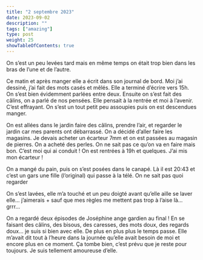 ```yaml
---
title: "2 septembre 2023"
date: 2023-09-02
description: ""
tags: ["amazing"]
type: post
weight: 25
showTableOfContents: true
---
```


On s’est un peu levées tard mais en même temps on était trop bien dans les bras de l’une et de l’autre. 

Ce matin et après manger elle a écrit dans son journal de bord. Moi j’ai dessiné, j’ai fait des mots casés et mêlés. Elle a terminé d’écrire vers 15h. On s’est bien évidemment parlées entre deux. Ensuite on s’est fait des câlins, on a parlé de nos pensées. Elle pensait à la rentrée et moi à l’avenir. C’est effrayant. On s’est un tout petit peu assoupies puis on est descendues manger. 

On est allées dans le jardin faire des câlins, prendre l’air, et regarder le jardin car mes parents ont débarrassé. On a décidé d’aller faire les magasins. Je devais acheter un écarteur 7mm et on est passées au magasin de pierres. On a acheté des perles. On ne sait pas ce qu’on va en faire mais bon. C’est moi qui ai conduit ! On est rentrées à 19h et quelques. J’ai mis mon écarteur !

On a mangé du pain, puis on s’est posées dans le canapé. Là il est 20:43 et c’est un gars une fille (l’original) qui passe à la télé. On ne sait pas quoi regarder 

On s’est lavées, elle m’a touché et un peu doigté avant qu’elle aille se laver elle… j’aimerais + sauf que mes règles me mettent pas trop à l’aise là… grrr… 

On a regardé deux épisodes de Joséphine ange gardien au final ! En se faisant des câlins, des bisous, des caresses, des mots doux, des regards doux… je suis si bien avec elle. De plus en plus plus le temps passe. Elle m’avait dit tout à l’heure dans la journée qu’elle avait besoin de moi et encore plus en ce moment. Ça tombe bien, c’est prévu que je reste pour toujours. Je suis tellement amoureuse d’elle. 